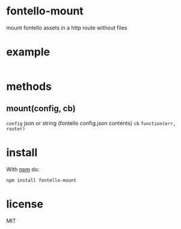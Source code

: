 # fontello-mount

mount fontello assets in a http route without files

# example

``` js
```

# methods

## mount(config, cb)

`config` json or string (fontello config.json contents)
`cb` ```function(err, router)```

# install

With [npm](https://npmjs.org) do:

```
npm install fontello-mount
```

# license

MIT
